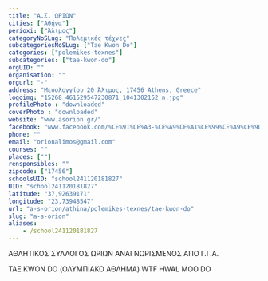 ```yaml
---
title: "Α.Σ. ΩΡΙΩΝ"
cities: ["Αθήνα"]
perioxi: ["Άλιμος"]
categoryNoSLug: "Πολεμικές τέχνες"
subcategoriesNoSLug: ["Tae Kwon Do"]
categories: ["polemikes-texnes"]
subcategories: ["tae-kwon-do"]
orgUID: ""
organisation: ""
orgurl: "-"
address: "Μεσολογγίου 20 Άλιμος, 17456 Athens, Greece"
logoimg: "15268_461529547230871_1041302152_n.jpg"
profilePhoto : "downloaded"
coverPhoto : "downloaded"
website: "www.asorion.gr/"
facebook: "www.facebook.com/%CE%91%CE%A3-%CE%A9%CE%A1%CE%99%CE%A9%CE%9D/181863531864142"
phone: ""
email: "orionalimos@gmail.com"
courses: ""
places: [""]
rensponsibles: ""
zipcode: ["17456"]
schoolsUID: "school241120181827"
UID: "school241120181827"
latitude: "37,92639171"
longitude: "23,73948547"
url: "a-s-orion/athina/polemikes-texnes/tae-kwon-do"
slug: "a-s-orion"
aliases:
    - /school241120181827
---
```



ΑΘΛΗΤΙΚΟΣ ΣΥΛΛΟΓΟΣ ΩΡΙΩΝ ΑΝΑΓΝΩΡΙΣΜΕΝΟΣ ΑΠΟ Γ.Γ.Α.

TAE KWON DO (ΟΛΥΜΠΙΑΚΟ ΑΘΛΗΜΑ) WTF HWAL MOO DO